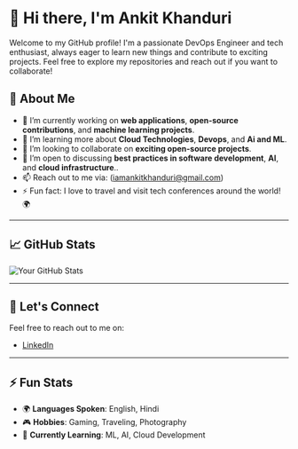 # 👋 Hi there, I'm Ankit Khanduri

Welcome to my GitHub profile! I'm a passionate DevOps Engineer and tech enthusiast, always eager to learn new things and contribute to exciting projects. Feel free to explore my repositories and reach out if you want to collaborate!

## 🚀 About Me

- 🔭 I’m currently working on **web applications**, **open-source contributions**, and **machine learning projects**.
- 🌱 I’m learning more about **Cloud Technologies**, **Devops**, and **Ai and ML**.
- 👯 I’m looking to collaborate on **exciting open-source projects**.
- 🤔 I’m open to discussing **best practices in software development**, **AI**, and **cloud infrastructure**..
- 📫 Reach out to me via: (iamankitkhanduri@gmail.com)
- ⚡ Fun fact: I love to travel and visit tech conferences around the world! 🌍

---

## 📈 GitHub Stats

![Your GitHub Stats](https://github-readme-stats.vercel.app/api?username=khanduriankit001&show_icons=true&count_private=true&hide=prs&theme=dracula)

---

## 💬 Let's Connect

Feel free to reach out to me on:

- [LinkedIn](www.linkedin.com/in/ankit-khanduri-9a7a1646)

---

## ⚡ Fun Stats

- 🌍 **Languages Spoken**: English, Hindi
- 🎮 **Hobbies**: Gaming, Traveling, Photography
- 🌱 **Currently Learning**: ML, AI, Cloud Development

